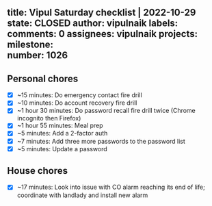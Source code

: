 title:	Vipul Saturday checklist | 2022-10-29
state:	CLOSED
author:	vipulnaik
labels:	
comments:	0
assignees:	vipulnaik
projects:	
milestone:	
number:	1026
--
## Personal chores

- [x] ~15 minutes: Do emergency contact fire drill
- [x] ~10 minutes: Do account recovery fire drill
- [x] ~1 hour 30 minutes: Do password recall fire drill twice (Chrome incognito then Firefox)
- [x] ~1 hour 55 minutes: Meal prep 
- [x] ~5 minutes: Add a 2-factor auth
- [x] ~7 minutes: Add three more passwords to the password list
- [x] ~5 minutes: Update a password 

## House chores

- [x] ~17 minutes: Look into issue with CO alarm reaching its end of life; coordinate with landlady and install new alarm
